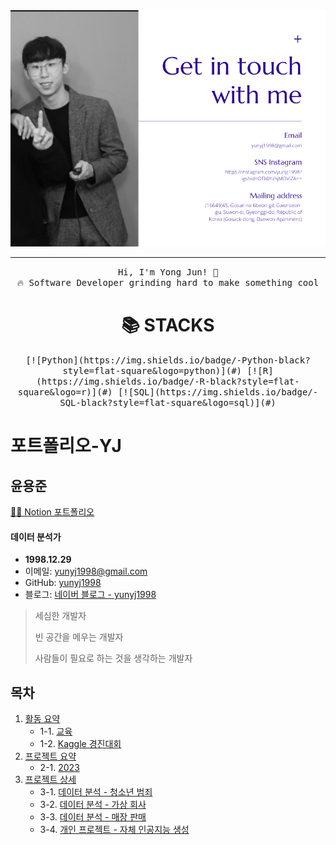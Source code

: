 
<div align="center">
  <img src="Profile.png"/>
  <hr></hr>
  <p align="center">
    <samp>
      Hi, I'm Yong Jun! 👋 <br>
      🔥 Software Developer grinding hard to make something cool <br>
    </samp>
  </p>
</div>

<div align="center">
  <h1>📚 STACKS</h1>
</div>

<p align="center">
  <samp>
    [![Python](https://img.shields.io/badge/-Python-black?style=flat-square&logo=python)](#)
    [![R](https://img.shields.io/badge/-R-black?style=flat-square&logo=r)](#)
    [![SQL](https://img.shields.io/badge/-SQL-black?style=flat-square&logo=sql)](#)
  </samp>
</p>
 


# 포트폴리오-YJ

## 윤용준

[👩‍💻 Notion 포트폴리오](https://www.notion.so/MR-_YUN-100d23b1a85b42d2b9e29262f02e9011)

#### 데이터 분석가

- **1998.12.29**
- 이메일: yunyj1998@gmail.com
- GitHub: [yunyj1998](https://github.com/yunyj1998)
- 블로그: [네이버 블로그 - yunyj1998](https://blog.naver.com/yunyj1998)

> 세심한 개발자
>
> 빈 공간을 메우는 개발자
>
> 사람들이 필요로 하는 것을 생각하는 개발자

## 목차

1. [활동 요약](#활동-요약)
    - 1-1. [교육](#교육)
    - 1-2. [Kaggle 경진대회](#Kaggle-Contest-Store-Sales)
2. [프로젝트 요약](#프로젝트-요약)
    - 2-1. [2023](#2023)
3. [프로젝트 상세](#프로젝트-상세)
    - 3-1. [데이터 분석 - 청소년 범죄](#데이터-분석-청소년-범죄)
    - 3-2. [데이터 분석 - 가상 회사](#데이터-분석-가상-회사)
    - 3-3. [데이터 분석 - 매장 판매](#데이터-분석-매장-판매)
    - 3-4. [개인 프로젝트 - 자체 인공지능 생성](#개인-프로젝트-자체-인공지능-생성)
